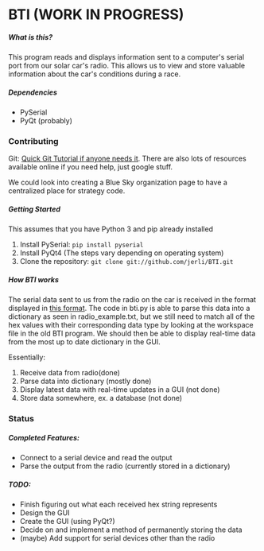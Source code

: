# BTI (WORK IN PROGRESS)

##### What is this?
This program reads and displays information sent to a computer's serial port from our solar car's radio. This allows us to view and store valuable information about the car's conditions during a race. 

##### Dependencies
* PySerial
* PyQt (probably)


### Contributing

Git:
[Quick Git Tutorial if anyone needs it](https://try.github.io/). There are also lots of resources available online if you need help, just google stuff.

We could look into creating a Blue Sky organization page to have a centralized place for strategy code.

##### Getting Started
This assumes that you have Python 3 and pip already installed

1. Install PySerial: `pip install pyserial`
2. Install PyQt4 (The steps vary depending on operating system)
3. Clone the repository:  `git clone git://github.com/jerli/BTI.git`

##### How BTI works

The serial data sent to us from the radio on the car is received in the format displayed in [this format](radio_data.txt). The code in bti.py is able to parse this data into a dictionary as seen in radio_example.txt, but we still need to match all of the hex values with their corresponding data type by looking at the workspace file in the old BTI program. We should then be able to display real-time data from the most up to date dictionary in the GUI.

Essentially:
1. Receive data from radio(done)
2. Parse data into dictionary (mostly done)
3. Display latest data with real-time updates in a GUI (not done)
4. Store data somewhere, ex. a database (not done)

### Status

##### Completed Features:
* Connect to a serial device and read the output
* Parse the output from the radio (currently stored in a dictionary)

##### TODO:
* Finish figuring out what each received hex string represents
* Design the GUI
* Create the GUI (using PyQt?)
* Decide on and implement a method of permanently storing the data
* (maybe) Add support for serial devices other than the radio
